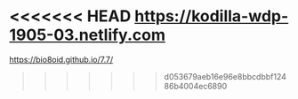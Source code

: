 <<<<<<< HEAD
https://kodilla-wdp-1905-03.netlify.com
=======
https://bio8oid.github.io/7.7/
>>>>>>> d053679aeb16e96e8bbcdbbf12486b4004ec6890
